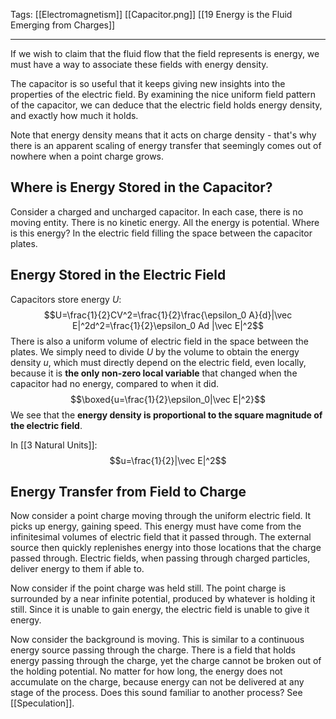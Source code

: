 Tags: [[Electromagnetism]] [[Capacitor.png]] [[19 Energy is the Fluid Emerging from Charges]]
___
If we wish to claim that the fluid flow that the field represents is energy, we must have a way to associate these fields with energy density. 

The capacitor is so useful that it keeps giving new insights into the properties of the electric field. By examining the nice uniform field pattern of the capacitor, we can deduce that the electric field holds energy density, and exactly how much it holds. 

Note that energy density means that it acts on charge density - that's why there is an apparent scaling of energy transfer that seemingly comes out of nowhere when a point charge grows. 
## Where is Energy Stored in the Capacitor?
Consider a charged and uncharged capacitor. In each case, there is no moving entity. There is no kinetic energy. All the energy is potential. Where is this energy? In the electric field filling the space between the capacitor plates. 
## Energy Stored in the Electric Field
Capacitors store energy $U$:
$$U=\frac{1}{2}CV^2=\frac{1}{2}\frac{\epsilon_0 A}{d}|\vec E|^2d^2=\frac{1}{2}\epsilon_0 Ad |\vec E|^2$$
There is also a uniform volume of electric field in the space between the plates. We simply need to divide $U$ by the volume to obtain the energy density $u$, which must directly depend on the electric field, even locally, because it is **the only non-zero local variable** that changed when the capacitor had no energy, compared to when it did. 
$$\boxed{u=\frac{1}{2}\epsilon_0|\vec E|^2}$$
We see that the **energy density is proportional to the square magnitude of the electric field**. 

In [[3 Natural Units]]: 
$$u=\frac{1}{2}|\vec E|^2$$
## Energy Transfer from Field to Charge
Now consider a point charge moving through the uniform electric field. It picks up energy, gaining speed. This energy must have come from the infinitesimal volumes of electric field that it passed through. The external source then quickly replenishes energy into those locations that the charge passed through. Electric fields, when passing through charged particles, deliver energy to them if able to. 

Now consider if the point charge was held still. The point charge is surrounded by a near infinite potential, produced by whatever is holding it still. Since it is unable to gain energy, the electric field is unable to give it energy. 

Now consider the background is moving. This is similar to a continuous energy source passing through the charge. There is a field that holds energy passing through the charge, yet the charge cannot be broken out of the holding potential. No matter for how long, the energy does not accumulate on the charge, because energy can not be delivered at any stage of the process. Does this sound familiar to another process? See [[Speculation]]. 